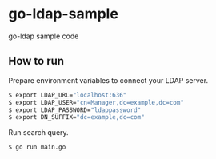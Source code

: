 # go-ldap-sample

go-ldap sample code

## How to run

Prepare environment variables to connect your LDAP server.

```bash
$ export LDAP_URL="localhost:636"
$ export LDAP_USER="cn=Manager,dc=example,dc=com"
$ export LDAP_PASSWORD="ldappassword"
$ export DN_SUFFIX="dc=example,dc=com"
```

Run search query.

```bash
$ go run main.go
```
